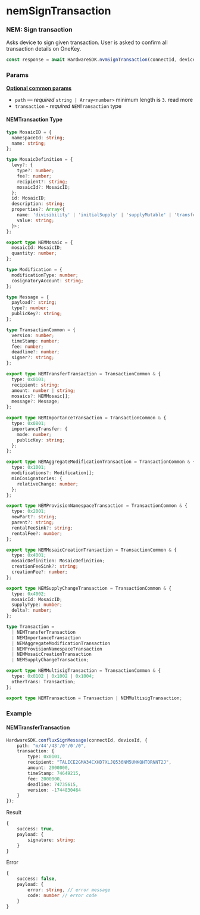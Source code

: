 # nemSignTransaction

### NEM: Sign transaction <a href="#cardano-sign-transaction" id="cardano-sign-transaction"></a>

Asks device to sign given transaction. User is asked to confirm all transaction details on OneKey.

```typescript
const response = await HardwareSDK.nvmSignTransaction(connectId, deviceId, params)
```

### Params

[**Optional common params**](../common-params.md)

* `path` — _required_ `string | Array<number>` minimum length is `3`. read more
* `transaction` - _required_ `NEMTransaction` type

#### NEMTransaction Type

```typescript
type MosaicID = {
  namespaceId: string;
  name: string;
};

type MosaicDefinition = {
  levy?: {
    type?: number;
    fee?: number;
    recipient?: string;
    mosaicId?: MosaicID;
  };
  id: MosaicID;
  description: string;
  properties?: Array<{
    name: 'divisibility' | 'initialSupply' | 'supplyMutable' | 'transferable';
    value: string;
  }>;
};

export type NEMMosaic = {
  mosaicId: MosaicID;
  quantity: number;
};

type Modification = {
  modificationType: number;
  cosignatoryAccount: string;
};

type Message = {
  payload?: string;
  type?: number;
  publicKey?: string;
};

type TransactionCommon = {
  version: number;
  timeStamp: number;
  fee: number;
  deadline?: number;
  signer?: string;
};

export type NEMTransferTransaction = TransactionCommon & {
  type: 0x0101;
  recipient: string;
  amount: number | string;
  mosaics?: NEMMosaic[];
  message?: Message;
};

export type NEMImportanceTransaction = TransactionCommon & {
  type: 0x0801;
  importanceTransfer: {
    mode: number;
    publicKey: string;
  };
};

export type NEMAggregateModificationTransaction = TransactionCommon & {
  type: 0x1001;
  modifications?: Modification[];
  minCosignatories: {
    relativeChange: number;
  };
};

export type NEMProvisionNamespaceTransaction = TransactionCommon & {
  type: 0x2001;
  newPart?: string;
  parent?: string;
  rentalFeeSink?: string;
  rentalFee?: number;
};

export type NEMMosaicCreationTransaction = TransactionCommon & {
  type: 0x4001;
  mosaicDefinition: MosaicDefinition;
  creationFeeSink?: string;
  creationFee?: number;
};

export type NEMSupplyChangeTransaction = TransactionCommon & {
  type: 0x4002;
  mosaicId: MosaicID;
  supplyType: number;
  delta?: number;
};

type Transaction =
  | NEMTransferTransaction
  | NEMImportanceTransaction
  | NEMAggregateModificationTransaction
  | NEMProvisionNamespaceTransaction
  | NEMMosaicCreationTransaction
  | NEMSupplyChangeTransaction;

export type NEMMultisigTransaction = TransactionCommon & {
  type: 0x0102 | 0x1002 | 0x1004;
  otherTrans: Transaction;
};

export type NEMTransaction = Transaction | NEMMultisigTransaction;
```

### Example

#### NEMTransferTransaction

```typescript
HardwareSDK.confluxSignMessage(connectId, deviceId, {
    path: "m/44'/43'/0'/0'/0",
    transaction: {
        type: 0x0101,
        recipient: "TALICE2GMA34CXHD7XLJQ536NM5UNKQHTORNNT2J",
        amount: 2000000,
        timeStamp: 74649215,
        fee: 2000000,
        deadline: 74735615,
        version: -1744830464
    }
});
```

Result

```typescript
{
    success: true,
    payload: {
        signature: string;
    }
}
```

Error

```typescript
{
    success: false,
    payload: {
        error: string, // error message
        code: number // error code
    }
}
```
